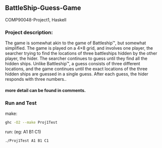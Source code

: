 ## BattleShip-Guess-Game
COMP90048-Project1, Haskell 

### Project description: 
The game is somewhat akin to the game of Battleship™, but somewhat simplified. The game is played on a 4×8 grid, and involves one player, the searcher trying to find the locations of three battleships hidden by the other player, the hider. The searcher continues to guess until they find all the hidden ships. Unlike Battleship™, a guess consists of three different locations, and the game continues until the exact locations of the three hidden ships are guessed in a single guess. After each guess, the hider responds with three numbers..
#### more detail can be found in comments.
### Run and Test

make: 

```sh
ghc -O2 --make Proj1Test
```

run: (eg: A1 B1 C1)

```sh
./Proj1Test A1 B1 C1
```

